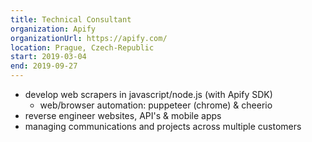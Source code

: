 ```yaml
---
title: Technical Consultant
organization: Apify
organizationUrl: https://apify.com/
location: Prague, Czech-Republic
start: 2019-03-04
end: 2019-09-27
---
```

* develop web scrapers in javascript/node.js (with Apify SDK)
    * web/browser automation: puppeteer (chrome) & cheerio
* reverse engineer websites, API's & mobile apps
* managing communications and projects across multiple customers